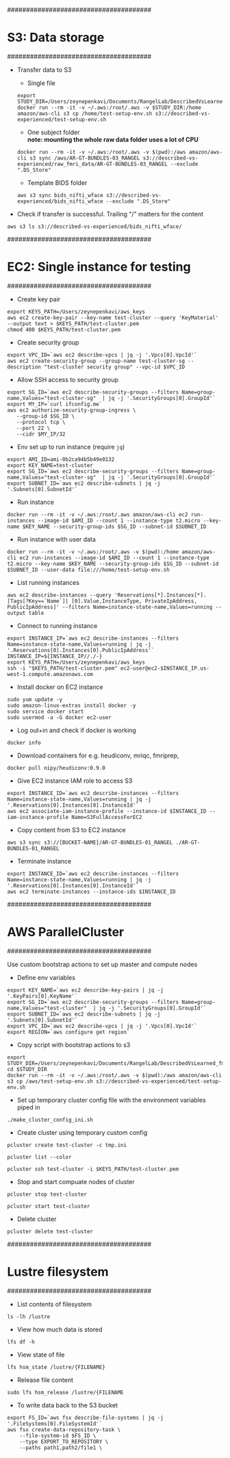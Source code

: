 
######################################
# S3: Data storage
######################################

- Transfer data to S3
  - Single file
  ```
  export STUDY_DIR=/Users/zeynepenkavi/Documents/RangelLab/DescribedVsLearned_fmri/preproc/00_aws
  docker run --rm -it -v ~/.aws:/root/.aws -v $STUDY_DIR:/home amazon/aws-cli s3 cp /home/test-setup-env.sh s3://described-vs-experienced/test-setup-env.sh
  ```

  - One subject folder  
  **note: mounting the whole raw data folder uses a lot of CPU**
  ```
  docker run --rm -it -v ~/.aws:/root/.aws -v $(pwd):/aws amazon/aws-cli s3 sync /aws/AR-GT-BUNDLES-03_RANGEL s3://described-vs-experienced/raw_fmri_data/AR-GT-BUNDLES-03_RANGEL --exclude ".DS_Store"
  ```

  - Template BIDS folder
  ```
  aws s3 sync bids_nifti_wface s3://described-vs-experienced/bids_nifti_wface --exclude ".DS_Store"
  ```

- Check if transfer is successful. Trailing "/" matters for the content
```
aws s3 ls s3://described-vs-experienced/bids_nifti_wface/
```

######################################
# EC2: Single instance for testing
######################################

- Create key pair
```
export KEYS_PATH=/Users/zeynepenkavi/aws_keys
aws ec2 create-key-pair --key-name test-cluster --query 'KeyMaterial' --output text > $KEYS_PATH/test-cluster.pem
chmod 400 $KEYS_PATH/test-cluster.pem
```

- Create security group
```
export VPC_ID=`aws ec2 describe-vpcs | jq -j '.Vpcs[0].VpcId'`
aws ec2 create-security-group --group-name test-cluster-sg --description "test-cluster security group" --vpc-id $VPC_ID
```

- Allow SSH access to security group
```
export SG_ID=`aws ec2 describe-security-groups --filters Name=group-name,Values="test-cluster-sg"  | jq -j '.SecurityGroups[0].GroupId'`
export MY_IP=`curl ifconfig.me`
aws ec2 authorize-security-group-ingress \
   --group-id $SG_ID \
   --protocol tcp \
   --port 22 \
   --cidr $MY_IP/32
```

- Env set up to run instance (require `jq`)
```
export AMI_ID=ami-0b2ca94b5b49e0132
export KEY_NAME=test-cluster
export SG_ID=`aws ec2 describe-security-groups --filters Name=group-name,Values="test-cluster-sg"  | jq -j '.SecurityGroups[0].GroupId'`
export SUBNET_ID=`aws ec2 describe-subnets | jq -j '.Subnets[0].SubnetId'`
```

- Run instance
```
docker run --rm -it -v ~/.aws:/root/.aws amazon/aws-cli ec2 run-instances --image-id $AMI_ID --count 1 --instance-type t2.micro --key-name $KEY_NAME --security-group-ids $SG_ID --subnet-id $SUBNET_ID
```

- Run instance with user data
```
docker run --rm -it -v ~/.aws:/root/.aws -v $(pwd):/home amazon/aws-cli ec2 run-instances --image-id $AMI_ID --count 1 --instance-type t2.micro --key-name $KEY_NAME --security-group-ids $SG_ID --subnet-id $SUBNET_ID --user-data file:///home/test-setup-env.sh
```

- List running instances
```
aws ec2 describe-instances --query 'Reservations[*].Instances[*].[Tags[?Key==`Name`]| [0].Value,InstanceType, PrivateIpAddress, PublicIpAddress]' --filters Name=instance-state-name,Values=running --output table
```

- Connect to running instance
```
export INSTANCE_IP=`aws ec2 describe-instances --filters Name=instance-state-name,Values=running | jq -j '.Reservations[0].Instances[0].PublicIpAddress'`
INSTANCE_IP=${INSTANCE_IP//./-}
export KEYS_PATH=/Users/zeynepenkavi/aws_keys
ssh -i "$KEYS_PATH/test-cluster.pem" ec2-user@ec2-$INSTANCE_IP.us-west-1.compute.amazonaws.com
```

- Install docker on EC2 instance
```
sudo yum update -y
sudo amazon-linux-extras install docker -y
sudo service docker start
sudo usermod -a -G docker ec2-user
```

- Log out+in and check if docker is working
```
docker info
```

- Download containers for e.g. heudiconv, mriqc, fmriprep,
```
docker pull nipy/heudiconv:0.9.0
```

- Give EC2 instance IAM role to access S3
```
export INSTANCE_ID=`aws ec2 describe-instances --filters Name=instance-state-name,Values=running | jq -j '.Reservations[0].Instances[0].InstanceId'`
aws ec2 associate-iam-instance-profile --instance-id $INSTANCE_ID --iam-instance-profile Name=S3FullAccessForEC2
```

- Copy content from S3 to EC2 instance
```
aws s3 sync s3://[BUCKET-NAME]/AR-GT-BUNDLES-01_RANGEL ./AR-GT-BUNDLES-01_RANGEL
```

- Terminate instance
```
export INSTANCE_ID=`aws ec2 describe-instances --filters Name=instance-state-name,Values=running | jq -j '.Reservations[0].Instances[0].InstanceId'`
aws ec2 terminate-instances --instance-ids $INSTANCE_ID
```

######################################
# AWS ParallelCluster
######################################

Use custom bootstrap actions to set up master and compute nodes

- Define env variables
```
export KEY_NAME=`aws ec2 describe-key-pairs | jq -j '.KeyPairs[0].KeyName'`
export SG_ID=`aws ec2 describe-security-groups --filters Name=group-name,Values="test-cluster"  | jq -j '.SecurityGroups[0].GroupId'`
export SUBNET_ID=`aws ec2 describe-subnets | jq -j '.Subnets[0].SubnetId'`
export VPC_ID=`aws ec2 describe-vpcs | jq -j '.Vpcs[0].VpcId'`
export REGION=`aws configure get region`
```

- Copy script with bootstrap actions to s3
```
export STUDY_DIR=/Users/zeynepenkavi/Documents/RangelLab/DescribedVsLearned_fmri/preproc/00_aws
cd $STUDY_DIR
docker run --rm -it -v ~/.aws:/root/.aws -v $(pwd):/aws amazon/aws-cli s3 cp /aws/test-setup-env.sh s3://described-vs-experienced/test-setup-env.sh
```
- Set up temporary cluster config file with the environment variables piped in
```
./make_cluster_config_ini.sh
```

- Create cluster using temporary custom config
```
pcluster create test-cluster -c tmp.ini

pcluster list --color

pcluster ssh test-cluster -i $KEYS_PATH/test-cluster.pem
```

- Stop and start compuate nodes of cluster
```
pcluster stop test-cluster

pcluster start test-cluster
```

- Delete cluster
```
pcluster delete test-cluster
```

######################################
# Lustre filesystem
######################################

- List contents of filesystem
```
ls -lh /lustre
```

- View how much data is stored
```
lfs df -h
```

- View state of file
```
lfs hsm_state /lustre/{FILENAME}
```

- Release file content
```
sudo lfs hsm_release /lustre/{FILENAME
```

- To write data back to the S3 bucket
```
export FS_ID=`aws fsx describe-file-systems | jq -j '.FileSystems[0].FileSystemId'`
aws fsx create-data-repository-task \
    --file-system-id $FS_ID \
    --type EXPORT_TO_REPOSITORY \
    --paths path1,path2/file1 \
```
